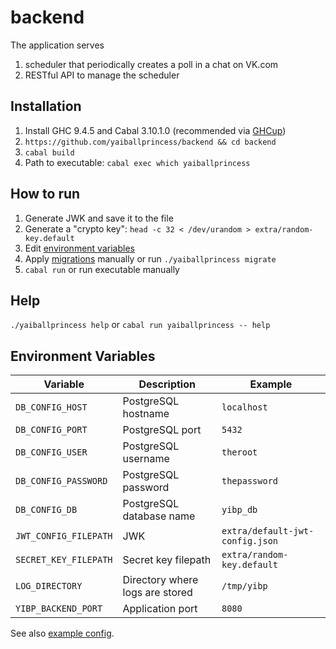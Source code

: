 # backend

The application serves 
1. scheduler that periodically creates a poll in a chat on VK.com
2. RESTful API to manage the scheduler

## Installation
1. Install GHC 9.4.5 and Cabal 3.10.1.0 (recommended via [GHCup](https://www.haskell.org/ghcup/))
2. `https://github.com/yaiballprincess/backend && cd backend`
3. `cabal build`
4. Path to executable: `cabal exec which yaiballprincess`

## How to run
1. Generate JWK and save it to the file
2. Generate a "crypto key": `head -c 32 < /dev/urandom > extra/random-key.default`
3. Edit [environment variables](#environment-variables)
4. Apply [migrations](./extra/migrations/001.psql) manually or run `./yaiballprincess migrate`
5. `cabal run` or run executable manually

## Help

`./yaiballprincess help` or `cabal run yaiballprincess -- help`


## Environment Variables
| Variable              | Description                     | Example                         |
|-----------------------|---------------------------------|---------------------------------|
| `DB_CONFIG_HOST`      | PostgreSQL hostname             | `localhost`                     |
| `DB_CONFIG_PORT`      | PostgreSQL port                 | `5432`                          |
| `DB_CONFIG_USER`      | PostgreSQL username             | `theroot`                       |
| `DB_CONFIG_PASSWORD`  | PostgreSQL password             | `thepassword`                   |
| `DB_CONFIG_DB`        | PostgreSQL database name        | `yibp_db`                       |
| `JWT_CONFIG_FILEPATH` | JWK                             | `extra/default-jwt-config.json` |
| `SECRET_KEY_FILEPATH` | Secret key filepath             | `extra/random-key.default`      |
| `LOG_DIRECTORY`       | Directory where logs are stored | `/tmp/yibp`                     |
| `YIBP_BACKEND_PORT`   | Application port                | `8080`                          |

See also [example config](./.env.default).